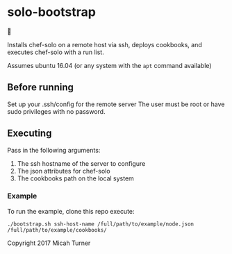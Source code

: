 # solo-bootstrap

:cookie:

Installs chef-solo on a remote host via ssh, deploys cookbooks, and executes chef-solo with a run list.

Assumes ubuntu 16.04 (or any system with the `apt` command available)

## Before running

Set up your .ssh/config for the remote server
The user must be root or have sudo privileges with no password.

## Executing

Pass in the following arguments:

1. The ssh hostname of the server to configure
2. The json attributes for chef-solo
3. The cookbooks path on the local system

### Example

To run the example, clone this repo execute:

`./bootstrap.sh ssh-host-name /full/path/to/example/node.json /full/path/to/example/cookbooks/`

Copyright 2017 Micah Turner
